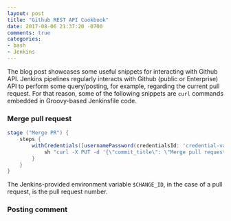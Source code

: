 ```yaml
---
layout: post
title: "Github REST API Cookbook"
date: 2017-08-06 21:37:20 -0700
comments: true
categories: 
- bash
- Jenkins
---
```


The blog post showcases some useful snippets for interacting with Github API.
Jenkins pipelines regularly interacts with Github (public or Enterprise) API to perform some query/posting, for example, regarding the current pull request.
For that reason, some of the following snippets are `curl` commands embedded in Groovy-based Jenkinsfile code.

<!--more-->

### Merge pull request

``` groovy Merge pull request
stage ("Merge PR") {
    steps { 
        withCredentials([usernamePassword(credentialsId: 'credential-value', usernameVariable: 'ACCESS_TOKEN_USERNAME', passwordVariable: 'ACCESS_TOKEN_PASSWORD',)]) {
            sh "curl -X PUT -d '{\"commit_title\": \"Merge pull request\"}'  https://github.ibm.com/api/v3/repos/org-name/repo-name/pulls/${env.CHANGE_ID}/merge?access_token=${env.ACCESS_TOKEN_PASSWORD}"
        }
    }
}
```

The Jenkins-provided environment variable `$CHANGE_ID`, in the case of a pull request, is the pull request number.

### Posting comment




